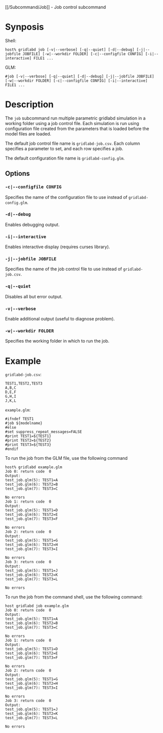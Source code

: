 [[/Subcommand/Job]] - Job control subcommand

# Synposis

Shell:

~~~
host% gridlabd job [-v|--verbose] [-q|--quiet] [-d|--debug] [-j|--jobfile JOBFILE] [-w|--workdir FOLDER] [-c|--configfile CONFIG] [-i|--interactive] FILE1 ...
~~~

GLM:

~~~
#job [-v|--verbose] [-q|--quiet] [-d|--debug] [-j|--jobfile JOBFILE] [-w|--workdir FOLDER] [-c|--configfile CONFIG] [-i|--interactive] FILE1 ...
~~~

# Description

The `job` subcommand run multiple parametric gridlabd simulation in a working folder using a job control file.  Each simulation is run using configuration file created from the parameters that is loaded before the model files are loaded.

The default job control file name is `gridlabd-job.csv`. Each column specifies a parameter to set, and each row specifies a job.  

The default configuration file name is `gridlabd-config.glm`.

## Options

### `-c|--configfile CONFIG`

Specifies the name of the configuration file to use instead of `gridlabd-config.glm`.

### `-d|--debug`

Enables debugging output.

### `-i|--interactive`

Enables interactive display (requires curses library).

### `-j|--jobfile JOBFILE`

Specifies the name of the job control file to use instead of `gridlabd-job.csv`.

### `-q|--quiet`

Disables all but error output.

### `-v|--verbose`

Enable additional output (useful to diagnose problem).

### `-w|--workdir FOLDER`

Specifies the working folder in which to run the job.

# Example

`gridlabd-job.csv`:
~~~
TEST1,TEST2,TEST3
A,B,C
D,E,F
G,H,I
J,K,L
~~~

`example.glm`:
~~~
#ifndef TEST1
#job ${modelname}
#else
#set suppress_repeat_messages=FALSE
#print TEST1=${TEST1}
#print TEST2=${TEST2}
#print TEST3=${TEST3}
#endif
~~~

To run the job from the GLM file, use the following command
~~~
host% gridlabd example.glm
Job 0: return code  0
Output:
test_job.glm(5): TEST1=A
test_job.glm(6): TEST2=B
test_job.glm(7): TEST3=C

No errors
Job 1: return code  0
Output:
test_job.glm(5): TEST1=D
test_job.glm(6): TEST2=E
test_job.glm(7): TEST3=F

No errors
Job 2: return code  0
Output:
test_job.glm(5): TEST1=G
test_job.glm(6): TEST2=H
test_job.glm(7): TEST3=I

No errors
Job 3: return code  0
Output:
test_job.glm(5): TEST1=J
test_job.glm(6): TEST2=K
test_job.glm(7): TEST3=L

No errors
~~~

To run the job from the command shell, use the following command:
~~~
host gridlabd job example.glm
Job 0: return code  0
Output:
test_job.glm(5): TEST1=A
test_job.glm(6): TEST2=B
test_job.glm(7): TEST3=C

No errors
Job 1: return code  0
Output:
test_job.glm(5): TEST1=D
test_job.glm(6): TEST2=E
test_job.glm(7): TEST3=F

No errors
Job 2: return code  0
Output:
test_job.glm(5): TEST1=G
test_job.glm(6): TEST2=H
test_job.glm(7): TEST3=I

No errors
Job 3: return code  0
Output:
test_job.glm(5): TEST1=J
test_job.glm(6): TEST2=K
test_job.glm(7): TEST3=L

No errors
~~~
